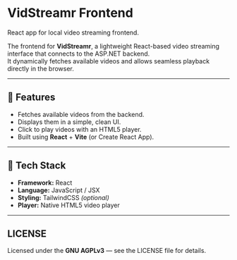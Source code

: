 # VidStreamr Frontend
React app for local video streaming frontend.

The frontend for **VidStreamr**, a lightweight React-based video streaming interface that connects to the ASP.NET backend.  
It dynamically fetches available videos and allows seamless playback directly in the browser.

---

## 🚀 Features
- Fetches available videos from the backend.
- Displays them in a simple, clean UI.
- Click to play videos with an HTML5 player.
- Built using **React** + **Vite** (or Create React App).

---

## 🧩 Tech Stack
- **Framework:** React
- **Language:** JavaScript / JSX
- **Styling:** TailwindCSS *(optional)*
- **Player:** Native HTML5 video player

---

## LICENSE

Licensed under the **GNU AGPLv3** — see the LICENSE file for details.
